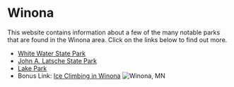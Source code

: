 # Winona
This website contains information about a few of the many notable parks that are found in the Winona area. Click on the links below to find out more. 

* [White Water State Park](https://colehagen15.github.io/Winona/whitewater)
* [John A. Latsche State Park](https://colehagen15.github.io/Winona/latsch)
* [Lake Park](https://colehagen15.github.io/Winona/lakepark)
* Bonus Link: [Ice Climbing in Winona](https://colehagen15.github.io/Winona/caylanvideo)
![Winona, MN](https://www.exploreminnesota.com/memberimage.ashx?id=11200&width=800&mar=1)
